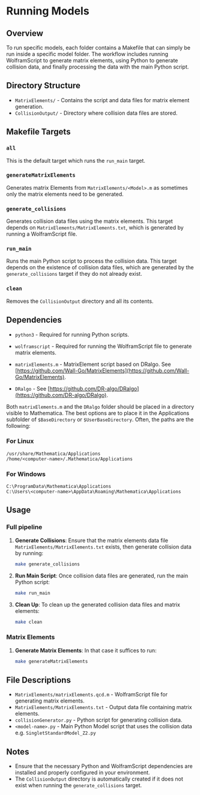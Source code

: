 # Running Models 

## Overview

To run specific models, each folder contains a
Makefile that can simply be run inside a specific model folder.
The workflow includes running WolframScript to generate matrix elements, using Python to generate collision data, and finally processing the data with the main Python script.

## Directory Structure

- `MatrixElements/` - Contains the script and data files for matrix element generation.
- `CollisionOutput/` - Directory where collision data files are stored.


## Makefile Targets

### `all`

This is the default target which runs the `run_main` target.

### `generateMatrixElements`
Generates matrix Elements from
`MatrixElements/<Model>.m`
as sometimes only the matrix elements need to be generated.

### `generate_collisions`

Generates collision data files using the matrix elements. This target depends on `MatrixElements/MatrixElements.txt`, which is generated by running a WolframScript file.

### `run_main`

Runs the main Python script to process the collision data. This target depends on the existence of collision data files, which are generated by the `generate_collisions` target if they do not already exist.

### `clean`

Removes the `CollisionOutput` directory and all its contents.

## Dependencies

- `python3` - Required for running Python scripts.
- `wolframscript` - Required for running the WolframScript file to generate matrix elements.


- `matrixElements.m` -
    MatrixElement script based on DRalgo.
    See [https://github.com/Wall-Go/MatrixElements](https://github.com/Wall-Go/MatrixElements). 
- `DRalgo` - See [https://github.com/DR-algo/DRalgo](https://github.com/DR-algo/DRalgo).

Both `matrixElements.m` and the `DRalgo` folder should be placed in a directory visible to Mathematica. The best options are to place it in the Applications subfolder of
`$BaseDirectory` or `$UserBaseDirectory`.
Often, the paths are the following:

### For Linux

    /usr/share/Mathematica/Applications
    /home/<computer-name>/.Mathematica/Applications

### For Windows

    C:\ProgramData\Mathematica\Applications
    C:\Users\<computer-name>\AppData\Roaming\Mathematica\Applications

## Usage

### Full pipeline
1. **Generate Collisions**:
    Ensure that the matrix elements data file `MatrixElements/MatrixElements.txt` exists, then generate collision data by running:
   ```sh
   make generate_collisions
   ```

2. **Run Main Script**:
    Once collision data files are generated, run the main Python script:
   ```sh
   make run_main
   ```

4. **Clean Up**:
    To clean up the generated collision data files and matrix elements:
   ```sh
   make clean
   ```

### Matrix Elements
1. **Generate Matrix Elements**:
    In that case it suffices to run:
   ```sh
   make generateMatrixElements
   ```

## File Descriptions

- `MatrixElements/matrixElements.qcd.m` - WolframScript file for generating matrix elements.
- `MatrixElements/MatrixElements.txt` - Output data file containing matrix elements.
- `collisionGenerator.py` - Python script for generating collision data.
- `<model-name>.py` - Main Python Model script that uses the collision data e.g. `SingletStandardModel_Z2.py`

## Notes

- Ensure that the necessary Python and WolframScript dependencies are installed and properly configured in your environment.
- The `CollisionOutput` directory is automatically created if it does not exist when running the `generate_collisions` target.
